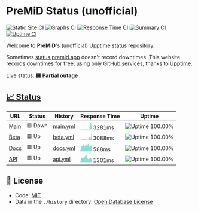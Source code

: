 # PreMiD Status (unofficial)

[![Static Site CI](https://github.com/Hans5958/PreMiD-Upptime/workflows/Static%20Site%20CI/badge.svg)](https://github.com/Hans5958/PreMiD-Upptime/actions?query=workflow%3A%22Static+Site+CI%22)
[![Graphs CI](https://github.com/Hans5958/PreMiD-Upptime/workflows/Graphs%20CI/badge.svg)](https://github.com/Hans5958/PreMiD-Upptime/actions?query=workflow%3A%22Graphs+CI%22)
[![Response Time CI](https://github.com/Hans5958/PreMiD-Upptime/workflows/Response%20Time%20CI/badge.svg)](https://github.com/Hans5958/PreMiD-Upptime/actions?query=workflow%3A%22Response+Time+CI%22)
[![Summary CI](https://github.com/Hans5958/PreMiD-Upptime/workflows/Summary%20CI/badge.svg)](https://github.com/Hans5958/PreMiD-Upptime/actions?query=workflow%3A%22Summary+CI%22)
[![Uptime CI](https://github.com/Hans5958/PreMiD-Upptime/workflows/Uptime%20CI/badge.svg)](https://github.com/Hans5958/PreMiD-Upptime/actions?query=workflow%3A%22Uptime+CI%22)

Welcome to **PreMiD**'s (unofficial) Upptime status repository.

Sometimes [status.premid.app](https://status.premid.app) doesn't record downtimes. This website records downtimes for free, using only GitHub services, thanks to [Upptime](https://github.com/koj-co/upptime).

Live status: <!--live status--> **🟨 Partial outage**

## [📈 Status](https://premid-upptime.netlify.app/)

<!--start: status pages-->

| URL | Status | History | Response Time | Uptime |
| --- | ------ | ------- | ------------- | ------ |
| [Main](https://premid.app) | 🟥 Down | [main.yml](https://github.com/Hans5958/PreMiD-Upptime/commits/master/history/main.yml) | <img alt="Response time graph" src="./graphs/main.png" height="20"> 3281ms | ![Uptime 100.00%](https://img.shields.io/endpoint?url=https%3A%2F%2Fraw.githubusercontent.com%2FHans5958%2FPreMiD-Upptime%2Fmaster%2Fapi%2Fmain%2Fuptime.json)
| [Beta](https://beta.premid.app) | 🟩 Up | [beta.yml](https://github.com/Hans5958/PreMiD-Upptime/commits/master/history/beta.yml) | <img alt="Response time graph" src="./graphs/beta.png" height="20"> 3088ms | ![Uptime 100.00%](https://img.shields.io/endpoint?url=https%3A%2F%2Fraw.githubusercontent.com%2FHans5958%2FPreMiD-Upptime%2Fmaster%2Fapi%2Fbeta%2Fuptime.json)
| [Docs](https://docs.premid.app) | 🟩 Up | [docs.yml](https://github.com/Hans5958/PreMiD-Upptime/commits/master/history/docs.yml) | <img alt="Response time graph" src="./graphs/docs.png" height="20"> 588ms | ![Uptime 100.00%](https://img.shields.io/endpoint?url=https%3A%2F%2Fraw.githubusercontent.com%2FHans5958%2FPreMiD-Upptime%2Fmaster%2Fapi%2Fdocs%2Fuptime.json)
| [API](https://api.premid.app) | 🟩 Up | [api.yml](https://github.com/Hans5958/PreMiD-Upptime/commits/master/history/api.yml) | <img alt="Response time graph" src="./graphs/api.png" height="20"> 1301ms | ![Uptime 100.00%](https://img.shields.io/endpoint?url=https%3A%2F%2Fraw.githubusercontent.com%2FHans5958%2FPreMiD-Upptime%2Fmaster%2Fapi%2Fapi%2Fuptime.json)

<!--end: status pages-->

## 📄 License

- Code: [MIT](./LICENSE)
- Data in the `./history` directory: [Open Database License](https://opendatacommons.org/licenses/odbl/1-0/)
